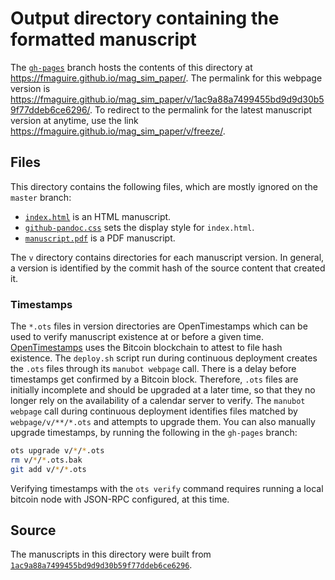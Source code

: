 # Output directory containing the formatted manuscript

The [`gh-pages`](https://github.com/fmaguire/mag_sim_paper/tree/gh-pages) branch hosts the contents of this directory at https://fmaguire.github.io/mag_sim_paper/.
The permalink for this webpage version is https://fmaguire.github.io/mag_sim_paper/v/1ac9a88a7499455bd9d9d30b59f77ddeb6ce6296/.
To redirect to the permalink for the latest manuscript version at anytime, use the link https://fmaguire.github.io/mag_sim_paper/v/freeze/.

## Files

This directory contains the following files, which are mostly ignored on the `master` branch:

+ [`index.html`](index.html) is an HTML manuscript.
+ [`github-pandoc.css`](github-pandoc.css) sets the display style for `index.html`.
+ [`manuscript.pdf`](manuscript.pdf) is a PDF manuscript.

The `v` directory contains directories for each manuscript version.
In general, a version is identified by the commit hash of the source content that created it.

### Timestamps

The `*.ots` files in version directories are OpenTimestamps which can be used to verify manuscript existence at or before a given time.
[OpenTimestamps](https://opentimestamps.org/) uses the Bitcoin blockchain to attest to file hash existence.
The `deploy.sh` script run during continuous deployment creates the `.ots` files through its `manubot webpage` call.
There is a delay before timestamps get confirmed by a Bitcoin block.
Therefore, `.ots` files are initially incomplete and should be upgraded at a later time, so that they no longer rely on the availability of a calendar server to verify.
The `manubot webpage` call during continuous deployment identifies files matched by `webpage/v/**/*.ots` and attempts to upgrade them.
You can also manually upgrade timestamps, by running the following in the `gh-pages` branch:

```sh
ots upgrade v/*/*.ots
rm v/*/*.ots.bak
git add v/*/*.ots
```

Verifying timestamps with the `ots verify` command requires running a local bitcoin node with JSON-RPC configured, at this time.

## Source

The manuscripts in this directory were built from
[`1ac9a88a7499455bd9d9d30b59f77ddeb6ce6296`](https://github.com/fmaguire/mag_sim_paper/commit/1ac9a88a7499455bd9d9d30b59f77ddeb6ce6296).

